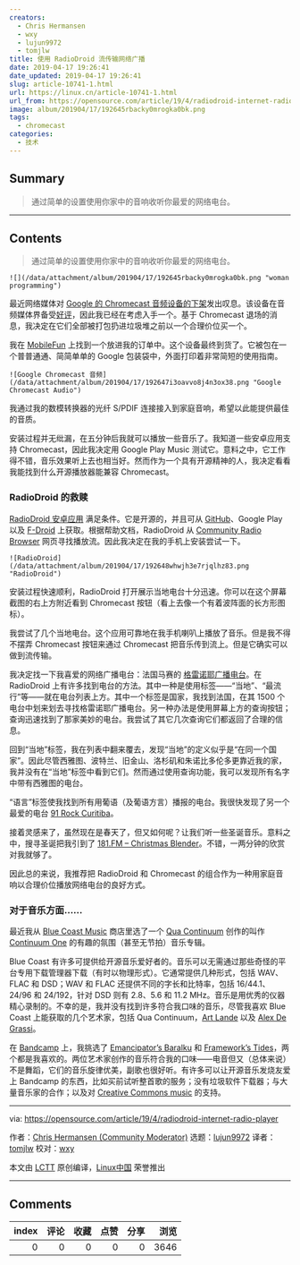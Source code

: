 ```yaml
---
creators:
  - Chris Hermansen
  - wxy
  - lujun9972
  - tomjlw
title: 使用 RadioDroid 流传输网络广播
date: 2019-04-17 19:26:41
date_updated: 2019-04-17 19:26:41
slug: article-10741-1.html
url: https://linux.cn/article-10741-1.html
url_from: https://opensource.com/article/19/4/radiodroid-internet-radio-player
image: album/201904/17/192645rbacky0mrogka0bk.png
tags:
  - chromecast
categories:
  - 技术
---
```


## Summary

> 通过简单的设置使用你家中的音响收听你最爱的网络电台。

***

<!-- more -->

## Contents

> 
> 通过简单的设置使用你家中的音响收听你最爱的网络电台。
> 
> 
> 

`![](/data/attachment/album/201904/17/192645rbacky0mrogka0bk.png "woman programming")`

最近网络媒体对 [Google 的 Chromecast 音频设备的下架](https://www.theverge.com/2019/1/11/18178751/google-chromecast-audio-discontinued-sale)发出叹息。该设备在音频媒体界备受[好评](https://www.whathifi.com/google/chromecast-audio/review)，因此我已经在考虑入手一个。基于 Chromecast 退场的消息，我决定在它们全部被打包扔进垃圾堆之前以一个合理价位买一个。

我在 [MobileFun](https://www.mobilefun.com/google-chromecast-audio-black-70476) 上找到一个放进我的订单中。这个设备最终到货了。它被包在一个普普通通、简简单单的 Google 包装袋中，外面打印着非常简短的使用指南。

`![Google Chromecast 音频](/data/attachment/album/201904/17/192647i3oavvo8j4n3ox38.png "Google Chromecast Audio")`

我通过我的数模转换器的光纤 S/PDIF 连接接入到家庭音响，希望以此能提供最佳的音质。

安装过程并无纰漏，在五分钟后我就可以播放一些音乐了。我知道一些安卓应用支持 Chromecast，因此我决定用 Google Play Music 测试它。意料之中，它工作得不错，音乐效果听上去也相当好。然而作为一个具有开源精神的人，我决定看看我能找到什么开源播放器能兼容 Chromecast。

### RadioDroid 的救赎

[RadioDroid 安卓应用](https://play.google.com/store/apps/details?id=net.programmierecke.radiodroid2) 满足条件。它是开源的，并且可从 [GitHub](https://github.com/segler-alex/RadioDroid)、Google Play 以及 [F-Droid](https://f-droid.org/en/packages/net.programmierecke.radiodroid2/) 上获取。根据帮助文档，RadioDroid 从 [Community Radio Browser](http://www.radio-browser.info/gui/#!/) 网页寻找播放流。因此我决定在我的手机上安装尝试一下。

`![RadioDroid](/data/attachment/album/201904/17/192648whwjh3e7rjqlhz83.png "RadioDroid")`

安装过程快速顺利，RadioDroid 打开展示当地电台十分迅速。你可以在这个屏幕截图的右上方附近看到 Chromecast 按钮（看上去像一个有着波阵面的长方形图标）。

我尝试了几个当地电台。这个应用可靠地在我手机喇叭上播放了音乐。但是我不得不摆弄 Chromecast 按钮来通过 Chromecast 把音乐传到流上。但是它确实可以做到流传输。

我决定找一下我喜爱的网络广播电台：法国马赛的 [格雷诺耶广播电台](http://www.radiogrenouille.com/)。在 RadioDroid 上有许多找到电台的方法。其中一种是使用标签——“当地”、“最流行”等——就在电台列表上方。其中一个标签是国家，我找到法国，在其 1500 个电台中划来划去寻找格雷诺耶广播电台。另一种办法是使用屏幕上方的查询按钮；查询迅速找到了那家美妙的电台。我尝试了其它几次查询它们都返回了合理的信息。

回到“当地”标签，我在列表中翻来覆去，发现“当地”的定义似乎是“在同一个国家”。因此尽管西雅图、波特兰、旧金山、洛杉矶和朱诺比多伦多更靠近我的家，我并没有在“当地”标签中看到它们。然而通过使用查询功能，我可以发现所有名字中带有西雅图的电台。

“语言”标签使我找到所有用葡语（及葡语方言）播报的电台。我很快发现了另一个最爱的电台 [91 Rock Curitiba](https://91rock.com.br/)。

接着灵感来了，虽然现在是春天了，但又如何呢？让我们听一些圣诞音乐。意料之中，搜寻圣诞把我引到了 [181.FM – Christmas Blender](http://player.181fm.com/?station=181-xblender)。不错，一两分钟的欣赏对我就够了。

因此总的来说，我推荐把 RadioDroid 和 Chromecast 的组合作为一种用家庭音响以合理价位播放网络电台的良好方式。

### 对于音乐方面……

最近我从 [Blue Coast Music](https://bluecoastmusic.com/store) 商店里选了一个 [Qua Continuum](https://bluecoastmusic.com/artists/qua-continuum) 创作的叫作 [Continuum One](https://www.youtube.com/watch?v=PqLCQXPS8iQ) 的有趣的氛围（甚至无节拍）音乐专辑。

Blue Coast 有许多可提供给开源音乐爱好者的。音乐可以无需通过那些奇怪的平台专用下载管理器下载（有时以物理形式）。它通常提供几种形式，包括 WAV、FLAC 和 DSD；WAV 和 FLAC 还提供不同的字长和比特率，包括 16/44.1、24/96 和 24/192，针对 DSD 则有 2.8、5.6 和 11.2 MHz。音乐是用优秀的仪器精心录制的。不幸的是，我并没有找到许多符合我口味的音乐，尽管我喜欢 Blue Coast 上能获取的几个艺术家，包括 Qua Continuum，[Art Lande](https://bluecoastmusic.com/store?f%5B0%5D=search_api_multi_aggregation_1%3Aart%20lande) 以及 [Alex De Grassi](https://bluecoastmusic.com/store?f%5B0%5D=search_api_multi_aggregation_1%3Aalex%20de%20grassi)。

在 [Bandcamp](https://bandcamp.com/) 上，我挑选了 [Emancipator’s Baralku](https://emancipator.bandcamp.com/album/baralku) 和 [Framework’s Tides](https://frameworksuk.bandcamp.com/album/tides)，两个都是我喜欢的。两位艺术家创作的音乐符合我的口味——电音但又（总体来说）不是舞蹈，它们的音乐旋律优美，副歌也很好听。有许多可以让开源音乐发烧友爱上 Bandcamp 的东西，比如买前试听整首歌的服务；没有垃圾软件下载器；与大量音乐家的合作；以及对 [Creative Commons music](https://bandcamp.com/tag/creative-commons) 的支持。

---

via: <https://opensource.com/article/19/4/radiodroid-internet-radio-player>

作者：[Chris Hermansen (Community Moderator)](https://opensource.com/users/clhermansen) 选题：[lujun9972](https://github.com/lujun9972) 译者：[tomjlw](https://github.com/tomjlw) 校对：[wxy](https://github.com/wxy)

本文由 [LCTT](https://github.com/LCTT/TranslateProject) 原创编译，[Linux中国](https://linux.cn/) 荣誉推出

***

## Comments


|   index |   评论 |   收藏 |   点赞 |   分享 |   浏览 |
|--------:|-------:|-------:|-------:|-------:|-------:|
|       0 |      0 |      0 |      0 |      0 |   3646 |
